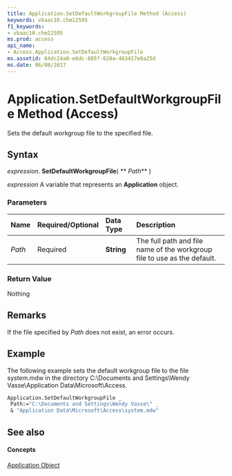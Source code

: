 ```yaml
---
title: Application.SetDefaultWorkgroupFile Method (Access)
keywords: vbaac10.chm12595
f1_keywords:
- vbaac10.chm12595
ms.prod: access
api_name:
- Access.Application.SetDefaultWorkgroupFile
ms.assetid: 64dc24a0-e6dc-685f-620a-463417e8a25d
ms.date: 06/08/2017
---
```



# Application.SetDefaultWorkgroupFile Method (Access)

Sets the default workgroup file to the specified file.


## Syntax

 _expression_. **SetDefaultWorkgroupFile**( ** _Path_** )

 _expression_ A variable that represents an **Application** object.


### Parameters



|**Name**|**Required/Optional**|**Data Type**|**Description**|
|:-----|:-----|:-----|:-----|
| _Path_|Required|**String**|The full path and file name of the workgroup file to use as the default.|

### Return Value

Nothing


## Remarks

If the file specified by  _Path_ does not exist, an error occurs.


## Example

The following example sets the default workgroup file to the file system.mdw in the directory C:\Documents and Settings\Wendy Vasse\Application Data\Microsoft\Access.


```vb
Application.SetDefaultWorkgroupFile _ 
 Path:="C:\Documents and Settings\Wendy Vasse\" _ 
 & "Application Data\Microsoft\Access\system.mdw"
```


## See also


#### Concepts


[Application Object](application-object-access.md)

